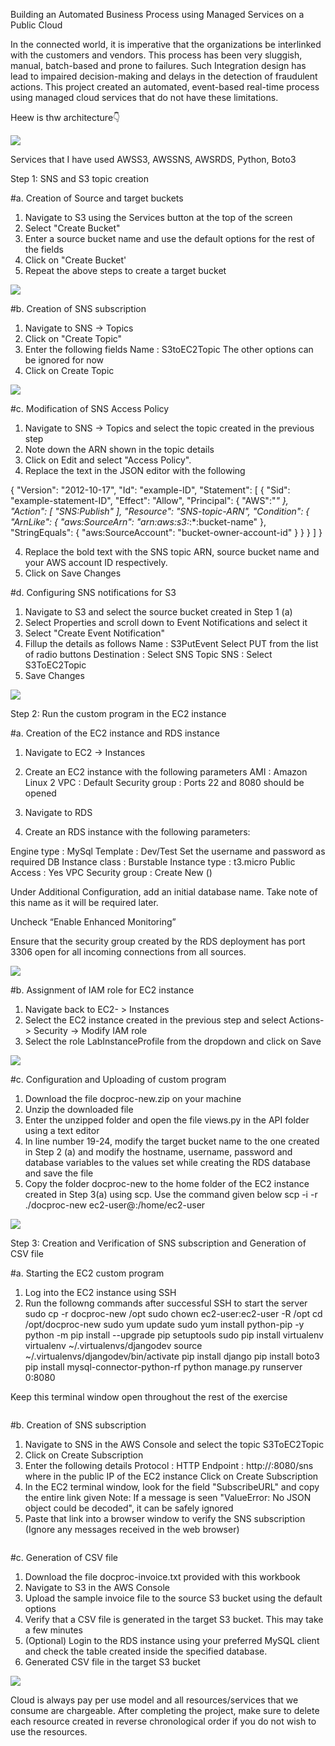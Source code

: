 Building an Automated Business Process using Managed Services on a Public Cloud

In the connected world, it is imperative that the organizations be interlinked with the customers and vendors. 
This process has been very sluggish, manual, batch-based and prone to failures. 
Such Integration design has lead to impaired decision-making and delays in the detection of fraudulent actions. 
This project created an automated, event-based real-time process using managed cloud services that do not have these limitations.

Heew is thw architecture👇

<img src="https://github.com/hisujata/Building-an-Automated-Business-Process-using-Managed-Services-on-a-Public-Cloud/blob/master/Architecture.png">

Services that I have used AWSS3, AWSSNS, AWSRDS, Python, Boto3

Step 1: SNS and S3 topic creation

#a. Creation of Source and target buckets

1) Navigate to S3 using the Services button at the top of the screen
2) Select "Create Bucket"
3) Enter a source bucket name and use the default options for the rest of the fields
4) Click on "Create Bucket'
5) Repeat the above steps to create a target bucket

<img src="https://github.com/hisujata/Building-an-Automated-Business-Process-using-Managed-Services-on-a-Public-Cloud/blob/master/screenshot1.png">

#b. Creation of SNS subscription

1) Navigate to SNS -> Topics
2) Click on "Create Topic"
3) Enter the following fields
Name : S3toEC2Topic
The other options can be ignored for now
4) Click on Create Topic

<img src="https://github.com/hisujata/Building-an-Automated-Business-Process-using-Managed-Services-on-a-Public-Cloud/blob/master/screenshot3.png">

#c. Modification of SNS Access Policy

1) Navigate to SNS -> Topics and select the topic created in the previous step
2) Note down the ARN shown in the topic details
2) Click on Edit and select "Access Policy".
3) Replace the text in the JSON editor with the following

{
"Version": "2012-10-17",
"Id": "example-ID",
"Statement": [
{
"Sid": "example-statement-ID",
"Effect": "Allow",
"Principal": {
"AWS":"*"
},
"Action": [
"SNS:Publish"
],
"Resource": "SNS-topic-ARN",
"Condition": {
"ArnLike": { "aws:SourceArn": "arn:aws:s3:*:*:bucket-name" },
"StringEquals": { "aws:SourceAccount": "bucket-owner-account-id" }
}
}
]
}

4) Replace the bold text with the SNS topic ARN, source bucket name and your AWS account ID respectively.
5) Click on Save Changes


#d. Configuring SNS notifications for S3

1) Navigate to S3 and select the source bucket created in Step 1 (a)
2) Select Properties and scroll down to Event Notifications and select it
3) Select "Create Event Notification"
4) Fillup the details as follows
Name : S3PutEvent
Select PUT from the list of radio buttons
Destination : Select SNS Topic
SNS : Select S3ToEC2Topic
5) Save Changes

<img src="https://github.com/hisujata/Building-an-Automated-Business-Process-using-Managed-Services-on-a-Public-Cloud/blob/master/screenshot5.png">

Step 2: Run the custom program in the EC2 instance

#a. Creation of the EC2 instance and RDS instance

1) Navigate to EC2 -> Instances
2) Create an EC2 instance with the following parameters
AMI : Amazon Linux 2
VPC : Default
Security group : Ports 22 and 8080 should be opened


3) Navigate to RDS
4) Create an RDS instance with the following parameters: 

Engine type : MySql
Template : Dev/Test
Set the username and password as required
DB Instance class : Burstable
Instance type : t3.micro 
Public Access : Yes
VPC Security group : Create New ()

Under Additional Configuration, add an initial database name. Take note of this name as it will be required later. 

Uncheck “Enable Enhanced Monitoring”  

Ensure that the security group created by the RDS deployment has port 3306 open for all incoming connections from all sources. 

<img src="https://github.com/hisujata/Building-an-Automated-Business-Process-using-Managed-Services-on-a-Public-Cloud/blob/master/screenshot6.png">

#b. Assignment of IAM role for EC2 instance

1) Navigate back to EC2- > Instances
2) Select the EC2 instance created in the previous step and select Actions-> Security -> Modify IAM role
3) Select the role LabInstanceProfile from the dropdown and click on Save

<img src="https://github.com/hisujata/Building-an-Automated-Business-Process-using-Managed-Services-on-a-Public-Cloud/blob/master/screenshot7.png">

#c. Configuration and Uploading of custom program

1) Download the file docproc-new.zip on your machine 
2) Unzip the downloaded file
3) Enter the unzipped folder and open the file views.py in the API folder using a text editor
4) In line number 19-24, modify the target bucket name to the one created in Step 2 (a)  and modify the hostname, username, password and database variables to the values set while creating the RDS database and save the file
5) Copy the folder docproc-new to the home folder of the EC2 instance created in Step 3(a) using scp. Use the command given below
scp -i <pem> -r ./docproc-new ec2-user@<ip>:/home/ec2-user


<img src="https://github.com/hisujata/Building-an-Automated-Business-Process-using-Managed-Services-on-a-Public-Cloud/blob/master/screenshot8.png">

Step 3: Creation and Verification of SNS subscription and Generation of CSV file

#a. Starting the EC2 custom program

1) Log into the EC2 instance using SSH
2) Run the followng commands after successful SSH to start the server
sudo cp -r docproc-new /opt
sudo chown ec2-user:ec2-user -R /opt
cd /opt/docproc-new
sudo yum update
sudo yum install python-pip -y
python -m pip install --upgrade pip setuptools
sudo pip install virtualenv
virtualenv ~/.virtualenvs/djangodev
source ~/.virtualenvs/djangodev/bin/activate
pip install django
pip install boto3
pip install mysql-connector-python-rf
python manage.py runserver 0:8080

Keep this terminal window open throughout the rest of the exercise

<img src="">

#b. Creation of SNS subscription

1) Navigate to SNS in the AWS Console and select the topic S3ToEC2Topic
2) Click on Create Subscription
3) Enter the following details
Protocol : HTTP
Endpoint : http://<host>:8080/sns where <host> in the public IP of the EC2 instance
Click on Create Subscription
4) In the EC2 terminal window, look for the field "SubscribeURL" and copy the entire link given
Note: If a message is seen "ValueError: No JSON object could be decoded", it can be safely ignored
5) Paste that link into a browser window to verify the SNS subscription (Ignore any messages received in the web browser)

<img src="">

#c. Generation of CSV file

1) Download the file docproc-invoice.txt provided with this workbook
2) Navigate to S3 in the AWS Console
3) Upload the sample invoice file to the source S3 bucket using the default options
4) Verify that a CSV file is generated in the target S3 bucket. This may take a few minutes
5) (Optional) Login to the RDS instance using your preferred MySQL client and check the table created inside the specified database. 
1) Generated CSV file in the target S3 bucket

<img src="https://github.com/hisujata/Building-an-Automated-Business-Process-using-Managed-Services-on-a-Public-Cloud/blob/master/screenshot9.png">

Cloud is always pay per use model and all resources/services that we consume are chargeable. 
After completing the project, make sure to delete each resource created in reverse chronological order if you do not wish to use the resources.






